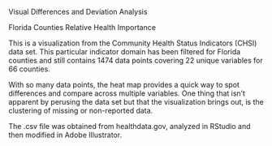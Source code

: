 Visual Differences and Deviation Analysis



Florida Counties Relative Health Importance

This is a visualization from the Community Health Status Indicators (CHSI) data set. This particular indicator domain has been filtered for Florida counties and still contains 1474 data points covering 22 unique variables for 66 counties.

With so many data points, the heat map provides a quick way to spot differences and compare across multiple variables. One thing that isn’t apparent by perusing the data set but that the visualization brings out, is the clustering of missing or non-reported data.

The .csv file was obtained from healthdata.gov, analyzed in RStudio and then modified in Adobe Illustrator.

